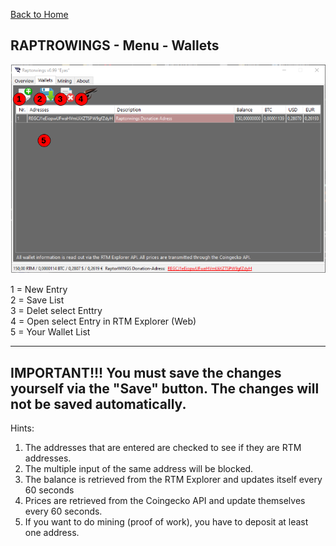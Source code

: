  [Back to Home](../index.md)

RAPTROWINGS - Menu - Wallets                                
----------------------------

![Bildtext](/Documentation/pics/012_Raptorwings.png "WalletPage")

1 = New Entry <br />
2 = Save List <br />
3 = Delet select Enttry <br />
4 = Open select Entry in RTM Explorer (Web) <br />
5 = Your Wallet List <br />

----------------------------
IMPORTANT!!!
You must save the changes yourself via the "Save" button.
The changes will not be saved automatically.
-----------------------------

Hints:
1. The addresses that are entered are checked to see if they are RTM addresses.
2. The multiple input of the same address will be blocked.
3. The balance is retrieved from the RTM Explorer and updates itself every 60 seconds
4. Prices are retrieved from the Coingecko API and update themselves every 60 seconds.
5. If you want to do mining (proof of work), you have to deposit at least one address.
